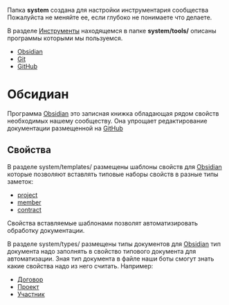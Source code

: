 
Папка **system** создана для настройки инструментария сообщества
Пожалуйста не меняйте ее, если глубоко не понимаете что делаете. 


В разделе [Инструменты](system/tools/README.md) находящемся в папке **system/tools/** описаны программы которыми мы пользуемся.
* [Obsidian](system/tools/Obsidian.md)
* [Git](system/tools/Git.md)
* [GitHub](system/tools/GitHub.md)


# Обсидиан

Программа [Obsidian](system/tools/Obsidian.md) это записная книжка обладающая рядом свойств необходимых нашему сообществу. Она упрощает редактирование документации размещенной на [GitHub](system/tools/GitHub.md)

## Свойства

В разделе system/templates/ размещены шаблоны свойств для [Obsidian](system/tools/Obsidian.md) которые позволяют вставлять типовые наборы свойств в разные типы заметок: 
* [project](system/templates/project.md)
* [member](system/templates/member.md)
* [contract](system/templates/contract.md)

Свойства вставляемые шаблонами позволят автоматизировать обработку документации.

В разделе system/types/ размещены типы документов для [Obsidian](system/tools/Obsidian.md) тип документа надо заполнять в свойство типового документа для автоматизации. Зная тип документа в файле наши боты смогут знать какие свойства надо из него считать. 
Например: 
* [Договор](system/types/Contract.md)
* [Проект](system/types/Project.md)
* [Участник](system/types/Member.md)
